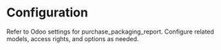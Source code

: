 # Configuration

Refer to Odoo settings for purchase_packaging_report. Configure related models, access rights, and options as needed.
